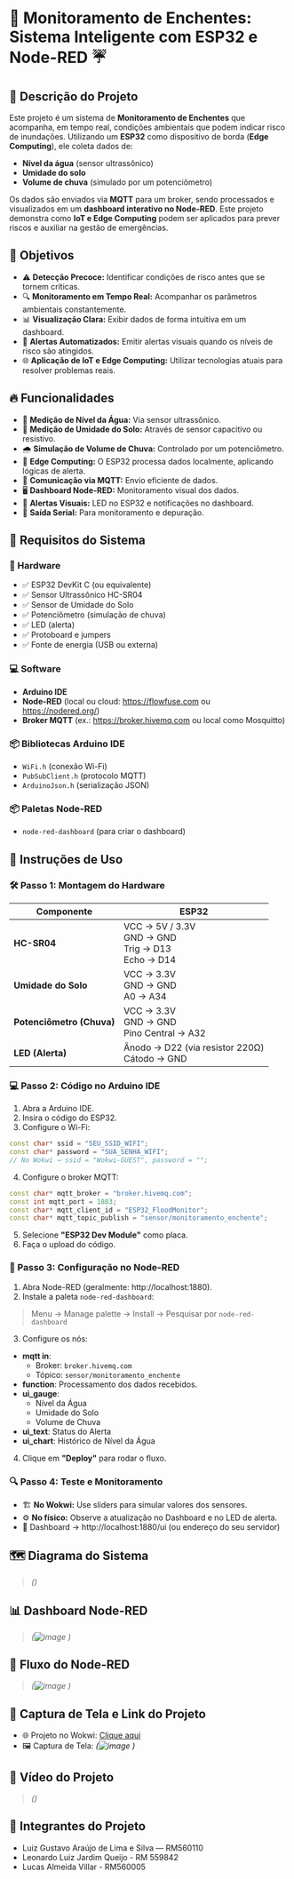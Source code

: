 
# 🌊 Monitoramento de Enchentes: Sistema Inteligente com ESP32 e Node-RED ☔

## 📑 Descrição do Projeto

Este projeto é um sistema de **Monitoramento de Enchentes** que acompanha, em tempo real, condições ambientais que podem indicar risco de inundações. Utilizando um **ESP32** como dispositivo de borda (**Edge Computing**), ele coleta dados de:

- **Nível da água** (sensor ultrassônico)
- **Umidade do solo**
- **Volume de chuva** (simulado por um potenciômetro)

Os dados são enviados via **MQTT** para um broker, sendo processados e visualizados em um **dashboard interativo no Node-RED**. Este projeto demonstra como **IoT e Edge Computing** podem ser aplicados para prever riscos e auxiliar na gestão de emergências.

## 🎯 Objetivos

- ⚠️ **Detecção Precoce:** Identificar condições de risco antes que se tornem críticas.
- 🔍 **Monitoramento em Tempo Real:** Acompanhar os parâmetros ambientais constantemente.
- 📊 **Visualização Clara:** Exibir dados de forma intuitiva em um dashboard.
- 🚨 **Alertas Automatizados:** Emitir alertas visuais quando os níveis de risco são atingidos.
- 🌐 **Aplicação de IoT e Edge Computing:** Utilizar tecnologias atuais para resolver problemas reais.

## 🔥 Funcionalidades

- 📏 **Medição de Nível da Água:** Via sensor ultrassônico.
- 🌱 **Medição de Umidade do Solo:** Através de sensor capacitivo ou resistivo.
- 🌧️ **Simulação de Volume de Chuva:** Controlado por um potenciômetro.
- 🧠 **Edge Computing:** O ESP32 processa dados localmente, aplicando lógicas de alerta.
- 🔗 **Comunicação via MQTT:** Envio eficiente de dados.
- 🖥️ **Dashboard Node-RED:** Monitoramento visual dos dados.
- 🚦 **Alertas Visuais:** LED no ESP32 e notificações no dashboard.
- 🔧 **Saída Serial:** Para monitoramento e depuração.

## 🧰 Requisitos do Sistema

### 🔌 Hardware
- ✅ ESP32 DevKit C (ou equivalente)
- ✅ Sensor Ultrassônico HC-SR04
- ✅ Sensor de Umidade do Solo
- ✅ Potenciômetro (simulação de chuva)
- ✅ LED (alerta)
- ✅ Protoboard e jumpers
- ✅ Fonte de energia (USB ou externa)

### 💻 Software
- **Arduino IDE**
- **Node-RED** (local ou cloud: https://flowfuse.com ou https://nodered.org/)
- **Broker MQTT** (ex.: https://broker.hivemq.com ou local como Mosquitto)

### 📦 Bibliotecas Arduino IDE
- `WiFi.h` (conexão Wi-Fi)
- `PubSubClient.h` (protocolo MQTT)
- `ArduinoJson.h` (serialização JSON)

### 📦 Paletas Node-RED
- `node-red-dashboard` (para criar o dashboard)

## 🔧 Instruções de Uso

### 🛠️ Passo 1: Montagem do Hardware

| Componente               | ESP32                                |
|--------------------------|--------------------------------------|
| **HC-SR04**              | VCC → 5V / 3.3V<br>GND → GND<br>Trig → D13<br>Echo → D14 |
| **Umidade do Solo**      | VCC → 3.3V<br>GND → GND<br>A0 → A34 |
| **Potenciômetro (Chuva)**| VCC → 3.3V<br>GND → GND<br>Pino Central → A32 |
| **LED (Alerta)**         | Ânodo → D22 (via resistor 220Ω)<br>Cátodo → GND |

### 💻 Passo 2: Código no Arduino IDE

1. Abra a Arduino IDE.
2. Insira o código do ESP32.
3. Configure o Wi-Fi:

```cpp
const char* ssid = "SEU_SSID_WIFI";
const char* password = "SUA_SENHA_WIFI";
// No Wokwi → ssid = "Wokwi-GUEST", password = "";
```

4. Configure o broker MQTT:

```cpp
const char* mqtt_broker = "broker.hivemq.com";
const int mqtt_port = 1883;
const char* mqtt_client_id = "ESP32_FloodMonitor";
const char* mqtt_topic_publish = "sensor/monitoramento_enchente";
```

5. Selecione **"ESP32 Dev Module"** como placa.
6. Faça o upload do código.

### 🔗 Passo 3: Configuração no Node-RED

1. Abra Node-RED (geralmente: http://localhost:1880).
2. Instale a paleta `node-red-dashboard`:

> Menu → Manage palette → Install → Pesquisar por `node-red-dashboard`

3. Configure os nós:

- **mqtt in**: 
  - Broker: `broker.hivemq.com`
  - Tópico: `sensor/monitoramento_enchente`
- **function**: Processamento dos dados recebidos.
- **ui_gauge**: 
  - Nível da Água
  - Umidade do Solo
  - Volume de Chuva
- **ui_text**: Status do Alerta
- **ui_chart**: Histórico de Nível da Água

4. Clique em **"Deploy"** para rodar o fluxo.

### 🔍 Passo 4: Teste e Monitoramento

- 🏗️ **No Wokwi:** Use sliders para simular valores dos sensores.
- ⚙️ **No físico:** Observe a atualização no Dashboard e no LED de alerta.
- 🔗 Dashboard → http://localhost:1880/ui (ou endereço do seu servidor)

## 🗺️ Diagrama do Sistema

> *()*

## 📊 Dashboard Node-RED

> *(![image](https://github.com/user-attachments/assets/fe6fade6-33d1-48d6-a5aa-9c667542c870)
)*

## 🔁 Fluxo do Node-RED

> *(![image](https://github.com/user-attachments/assets/0e603e1f-a9df-407c-96d4-7d69acfda8a1)
)*

## 🔗 Captura de Tela e Link do Projeto

- 🌐 Projeto no Wokwi: [Clique aqui](https://wokwi.com/projects/432395535361548289)
- 🖼️ Captura de Tela: *(![image](https://github.com/user-attachments/assets/708ade8e-4e2a-49e6-aa98-8c36c44af3ae)
)*

## 🎥 Vídeo do Projeto

> *()*

## 👥 Integrantes do Projeto

- Luiz Gustavo Araújo de Lima e Silva — RM560110  
- Leonardo Luiz Jardim Queijo - RM 559842
- Lucas Almeida Villar - RM560005

